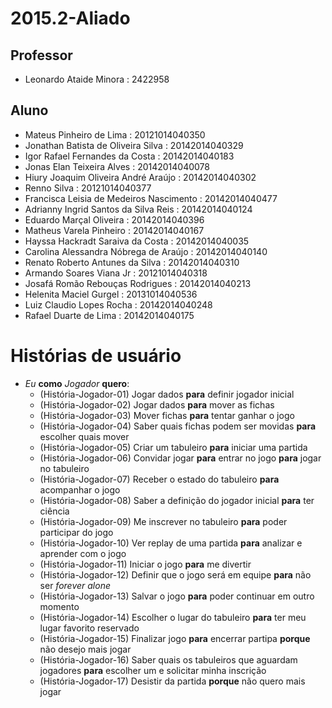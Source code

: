 ﻿# 2015.2-Aliado

## Professor
- Leonardo Ataide Minora : 2422958



## Aluno

- Mateus Pinheiro de Lima : 20121014040350
- Jonathan Batista de Oliveira Silva : 20142014040329
- Igor Rafael Fernandes da Costa : 20142014040183
- Jonas Elan Teixeira Alves : 20142014040078
- Hiury Joaquim Oliveira André Araújo : 20142014040302
- Renno Silva : 20121014040377
- Francisca Leisia de Medeiros Nascimento : 20142014040477
- Adrianny Ingrid Santos da Silva Reis : 20142014040124
- Eduardo Marçal Oliveira : 20142014040396
- Matheus Varela Pinheiro : 20142014040167
- Hayssa Hackradt Saraiva da Costa : 20142014040035
- Carolina Alessandra Nóbrega de Araújo : 20142014040140
- Renato Roberto Antunes da Silva : 20142014040310
- Armando Soares Viana Jr : 20121014040318
- Josafá Romão Rebouças Rodrigues : 20142014040213
- Helenita Maciel Gurgel : 20131014040536
- Luiz Claudio Lopes Rocha : 20142014040248
- Rafael Duarte de Lima : 20142014040175


 
# Histórias de usuário


 - _Eu_ __como__ _Jogador_ __quero__:
   * (História-Jogador-01) Jogar dados __para__ definir jogador inicial
   * (História-Jogador-02) Jogar dados __para__ mover as fichas
   * (História-Jogador-03) Mover fichas __para__ tentar ganhar o jogo
   * (História-Jogador-04) Saber quais fichas podem ser movidas __para__ escolher quais mover
   * (História-Jogador-05) Criar um tabuleiro __para__ iniciar uma partida
   * (História-Jogador-06) Convidar jogar __para__ entrar no jogo __para__ jogar no tabuleiro
   * (História-Jogador-07) Receber o estado do tabuleiro __para__ acompanhar o jogo
   * (História-Jogador-08) Saber a definição do jogador inicial __para__ ter ciência
   * (História-Jogador-09) Me inscrever no tabuleiro __para__ poder participar do jogo
   * (História-Jogador-10) Ver replay de uma partida __para__ analizar e aprender com o jogo
   * (História-Jogador-11) Iniciar o jogo __para__ me divertir
   * (História-Jogador-12) Definir que o jogo será em equipe __para__ não ser _forever alone_
   * (História-Jogador-13) Salvar o jogo __para__ poder continuar em outro momento
   * (História-Jogador-14) Escolher o lugar do tabuleiro __para__ ter meu lugar favorito reservado
   * (História-Jogador-15) Finalizar jogo __para__ encerrar partipa __porque__ não desejo mais jogar
   * (História-Jogador-16) Saber quais os tabuleiros que aguardam jogadores __para__ escolher um e solicitar minha inscrição
   * (História-Jogador-17) Desistir da partida __porque__ não quero mais jogar


